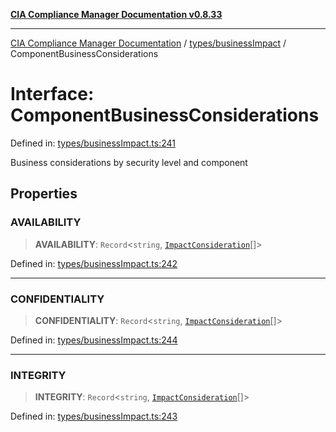[**CIA Compliance Manager Documentation v0.8.33**](../../../README.md)

***

[CIA Compliance Manager Documentation](../../../modules.md) / [types/businessImpact](../README.md) / ComponentBusinessConsiderations

# Interface: ComponentBusinessConsiderations

Defined in: [types/businessImpact.ts:241](https://github.com/Hack23/cia-compliance-manager/blob/1f4f2c51bc48d917eff1eb43881cee05d381f406/src/types/businessImpact.ts#L241)

Business considerations by security level and component

## Properties

### AVAILABILITY

> **AVAILABILITY**: `Record`\<`string`, [`ImpactConsideration`](ImpactConsideration.md)[]\>

Defined in: [types/businessImpact.ts:242](https://github.com/Hack23/cia-compliance-manager/blob/1f4f2c51bc48d917eff1eb43881cee05d381f406/src/types/businessImpact.ts#L242)

***

### CONFIDENTIALITY

> **CONFIDENTIALITY**: `Record`\<`string`, [`ImpactConsideration`](ImpactConsideration.md)[]\>

Defined in: [types/businessImpact.ts:244](https://github.com/Hack23/cia-compliance-manager/blob/1f4f2c51bc48d917eff1eb43881cee05d381f406/src/types/businessImpact.ts#L244)

***

### INTEGRITY

> **INTEGRITY**: `Record`\<`string`, [`ImpactConsideration`](ImpactConsideration.md)[]\>

Defined in: [types/businessImpact.ts:243](https://github.com/Hack23/cia-compliance-manager/blob/1f4f2c51bc48d917eff1eb43881cee05d381f406/src/types/businessImpact.ts#L243)

